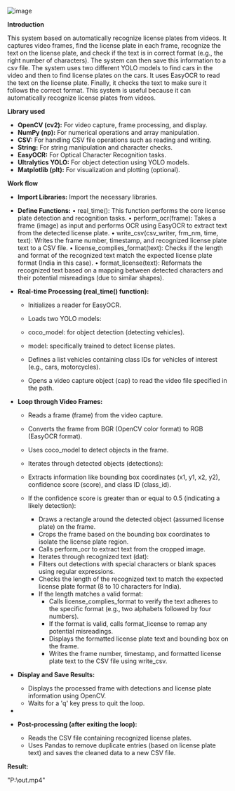 ![image](https://github.com/bittu5555/Automatic-Number-Plate-Recognition/assets/106305917/b575d928-9094-49d7-add8-6ac8f371abb9)

**Introduction**

This system based on automatically recognize license plates from videos. It captures video frames, find the license plate in each frame, recognize the text on the license plate, and check if the text is in correct format (e.g., the right number of characters). The system can then save this information to a csv file. The system uses two different YOLO models to find cars in the video and then to find license plates on the cars. It uses EasyOCR to read the text on the license plate. Finally, it checks the text to make sure it follows the correct format. This system is useful because it can automatically recognize license plates from videos.

**Library used**

* **OpenCV (cv2):** For video capture, frame processing, and display.
* **NumPy (np):** For numerical operations and array manipulation.
* **CSV:** For handling CSV file operations such as reading and writing.
* **String:** For string manipulation and character checks.
* **EasyOCR:** For Optical Character Recognition tasks.
* **Ultralytics YOLO:** For object detection using YOLO models.
* **Matplotlib (plt):** For visualization and plotting (optional).

**Work flow**

* **Import Libraries:** Import the necessary libraries.
  
* **Define Functions:**
•	real_time(): This function performs the core license plate detection and recognition tasks.
•	perform_ocr(frame): Takes a frame (image) as input and performs OCR using EasyOCR to extract text from the detected license plate.
•	write_csv(csv_writer, frm_nm, time, text): Writes the frame number, timestamp, and recognized license plate text to a CSV file.
•	license_complies_format(text): Checks if the length and format of the recognized text match the expected license plate format (India in this case).
•	format_license(text): Reformats the recognized text based on a mapping between detected characters and their potential misreadings (due to similar shapes).

* **Real-time Processing (real_time() function):**
  
	* Initializes a reader for EasyOCR.

	* Loads two YOLO models: 
	* coco_model: for object detection (detecting vehicles).
	* model: specifically trained to detect license plates.
	* Defines a list vehicles containing class IDs for vehicles of interest (e.g., cars, motorcycles).

	* Opens a video capture object (cap) to read the video file specified in the path.

* **Loop through Video Frames:**
  
	* Reads a frame (frame) from the video capture.

	* Converts the frame from BGR (OpenCV color format) to RGB (EasyOCR format).

	* Uses coco_model to detect objects in the frame.

	* Iterates through detected objects (detections): 

	* Extracts information like bounding box coordinates (x1, y1, x2, y2), confidence score (score), and class ID (class_id).
	* If the confidence score is greater than or equal to 0.5 (indicating a likely detection): 
		* Draws a rectangle around the detected object (assumed license plate) on the frame.
		* Crops the frame based on the bounding box coordinates to isolate the license plate region.
		* Calls perform_ocr to extract text from the cropped image.
		* Iterates through recognized text (dat): 
		* Filters out detections with special characters or blank spaces using regular expressions.
		* Checks the length of the recognized text to match the expected license plate format (8 to 10 characters for India).
		* If the length matches a valid format: 
			* Calls license_complies_format to verify the text adheres to the specific format (e.g., two alphabets followed by four numbers).
			* If the format is valid, calls format_license to remap any potential misreadings.
			* Displays the formatted license plate text and bounding box on the frame.
			* Writes the frame number, timestamp, and formatted license plate text to the CSV file using write_csv.
* **Display and Save Results:**
	* Displays the processed frame with detections and license plate information using OpenCV.
	* Waits for a 'q' key press to quit the loop.
 * 
* **Post-processing (after exiting the loop):**
	* Reads the CSV file containing recognized license plates.
	* Uses Pandas to remove duplicate entries (based on license plate text) and saves the cleaned data to a new CSV file.

**Result:**

"P:\out.mp4"

